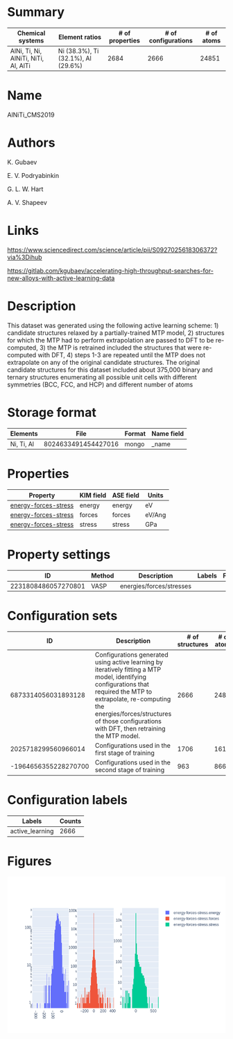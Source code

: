 
# Summary
|Chemical systems|Element ratios|# of properties|# of configurations|# of atoms|
|---|---|---|---|---|
|AlNi, Ti, Ni, AlNiTi, NiTi, Al, AlTi|Ni (38.3%), Ti (32.1%), Al (29.6%)|2684|2666|24851|

# Name

AlNiTi_CMS2019

# Authors

K. Gubaev

E. V. Podryabinkin

G. L. W. Hart

A. V. Shapeev

# Links

https://www.sciencedirect.com/science/article/pii/S0927025618306372?via%3Dihub

https://gitlab.com/kgubaev/accelerating-high-throughput-searches-for-new-alloys-with-active-learning-data

# Description

This dataset was generated using the following active learning scheme: 1) candidate structures relaxed by a partially-trained MTP model, 2) structures for which the MTP had to perform extrapolation are passed to DFT to be re-computed, 3) the MTP is retrained included the structures that were re-computed with DFT, 4) steps 1-3 are repeated until the MTP does not extrapolate on any of the original candidate structures. The original candidate structures for this dataset included about 375,000 binary and ternary structures enumerating all possible unit cells with different symmetries (BCC, FCC, and HCP) and different number of atoms

# Storage format

|Elements|File|Format|Name field|
|---|---|---|---|
| Ni, Ti, Al | 8024633491454427016 | mongo | _name |

# Properties

|Property|KIM field|ASE field|Units
|---|---|---|---|
| [energy-forces-stress](/home/jvita/scripts/colabfit-tools/colabfit/examples/AlNiTi_CMS2019/energy-forces-stress.edn) | energy | energy | eV
| [energy-forces-stress](/home/jvita/scripts/colabfit-tools/colabfit/examples/AlNiTi_CMS2019/energy-forces-stress.edn) | forces | forces | eV/Ang
| [energy-forces-stress](/home/jvita/scripts/colabfit-tools/colabfit/examples/AlNiTi_CMS2019/energy-forces-stress.edn) | stress | stress | GPa

# Property settings

|ID|Method|Description|Labels|Files|
|---|---|---|---|---|
| 2231808486057270801 | VASP | energies/forces/stresses |  |  |

# Configuration sets

|ID|Description|# of structures| # of atoms|
|---|---|---|---|
| 6873314056031893128 | Configurations generated using active learning by iteratively fitting a MTP model, identifying configurations that required the MTP to extrapolate, re-computing the energies/forces/structures of those configurations with DFT, then retraining the MTP model. | 2666 | 24851 |
| 2025718299560966014 | Configurations used in the first stage of training | 1706 | 16186 |
| -1964656355228270700 | Configurations used in the second stage of training | 963 | 8669 |

# Configuration labels

|Labels|Counts|
|---|---|
| active_learning | 2666 |

# Figures
![The results of plot_histograms](histograms.png)
